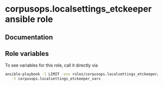 # corpusops.localsettings_etckeeper ansible role
## Documentation

## Role variables
To see variables for this role, call it directly via
```bash
ansible-playbook -l LIMIT -vvv roles/corpusops.localsettings_etckeeper/role.yml \
   -t corpusops.localsettings_etckeeper_vars
```
